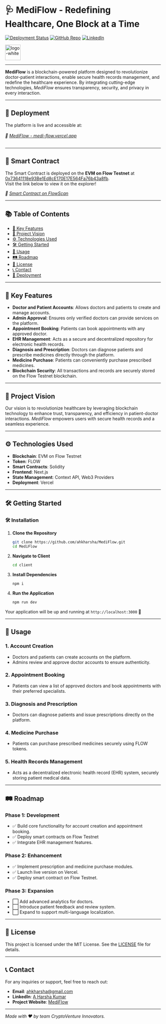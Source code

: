 # 🩺 **MediFlow** - Redefining Healthcare, One Block at a Time

[![Deployment Status](https://img.shields.io/badge/Deployment-Live-brightgreen)](https://medi-flow.vercel.app)
[![GitHub Repo](https://img.shields.io/badge/GitHub-Repository-blue)](https://github.com/ahkharsha/MediFlow)
[![LinkedIn](https://img.shields.io/badge/Connect-LinkedIn-blue)](https://www.linkedin.com/in/harsha-kumar-a-271a76203/)

<img src="https://github.com/user-attachments/assets/5e20a3bc-192b-49aa-86ef-72bac17195b4" alt="logo-white" width="50"/>

---

**MediFlow** is a blockchain-powered platform designed to revolutionize doctor-patient interactions, enable secure health records management, and redefine the healthcare experience. By integrating cutting-edge technologies, *MediFlow* ensures transparency, security, and privacy in every interaction.

---

## 🚀 **Deployment**

The platform is live and accessible at:  
<br>*🔗 [MediFlow - medi-flow.vercel.app](https://medi-flow.vercel.app)*<br><br>

---

## 📜 **Smart Contract**

The Smart Contract is deployed on the **EVM on Flow Testnet** at [0x73641118e93Be1Ed8cE170E17E564Fa76b43a8fb](https://evm-testnet.flowscan.io/address/0x73641118e93Be1Ed8cE170E17E564Fa76b43a8fb).  
Visit the link below to view it on the explorer!

*🔗 [Smart Contract on FlowScan](https://evm-testnet.flowscan.io/address/0x73641118e93Be1Ed8cE170E17E564Fa76b43a8fb)*

---

## 📚 **Table of Contents**

- [🌟 Key Features](#-key-features)
- [🎯 Project Vision](#-project-vision)
- [⚙ Technologies Used](#-technologies-used)
- [🛠 Getting Started](#-getting-started)
- [📖 Usage](#-usage)
- [🛤 Roadmap](#-roadmap)
- [📜 License](#-license)
- [📞 Contact](#-contact)
- [🚀 Deployment](#-deployment)

---

## 🌟 **Key Features**

- **Doctor and Patient Accounts**: Allows doctors and patients to create and manage accounts.
- **Admin Approval**: Ensures only verified doctors can provide services on the platform.
- **Appointment Booking**: Patients can book appointments with any approved doctor.
- **EHR Management**: Acts as a secure and decentralized repository for electronic health records.
- **Diagnosis and Prescription**: Doctors can diagnose patients and prescribe medicines directly through the platform.
- **Medicine Purchase**: Patients can conveniently purchase prescribed medicines.
- **Blockchain Security**: All transactions and records are securely stored on the Flow Testnet blockchain.

---

## 🎯 **Project Vision**

Our vision is to revolutionize healthcare by leveraging blockchain technology to enhance trust, transparency, and efficiency in patient-doctor interactions. *MediFlow* empowers users with secure health records and a seamless experience.

---

## ⚙ **Technologies Used**

- **Blockchain**: EVM on Flow Testnet
- **Token**: FLOW
- **Smart Contracts**: Solidity
- **Frontend**: Next.js
- **State Management**: Context API, Web3 Providers
- **Deployment**: Vercel

---

## 🛠 **Getting Started**

### 🛠️ **Installation**

1. **Clone the Repository**
    ```bash
    git clone https://github.com/ahkharsha/MediFlow.git
    cd MediFlow
    ```

2. **Navigate to Client**
    ```bash
    cd client
    ```

3. **Install Dependencies**
    ```bash
    npm i
    ```

4. **Run the Application**
    ```bash
    npm run dev
    ```

Your application will be up and running at `http://localhost:3000` 🚀

---

## 📖 **Usage**

### **1. Account Creation**

- Doctors and patients can create accounts on the platform.
- Admins review and approve doctor accounts to ensure authenticity.

### **2. Appointment Booking**

- Patients can view a list of approved doctors and book appointments with their preferred specialists.

### **3. Diagnosis and Prescription**

- Doctors can diagnose patients and issue prescriptions directly on the platform.

### **4. Medicine Purchase**

- Patients can purchase prescribed medicines securely using FLOW tokens.

### **5. Health Records Management**

- Acts as a decentralized electronic health record (EHR) system, securely storing patient medical data.

---

## 🛤 **Roadmap**

### **Phase 1: Development**

- ✅ Build core functionality for account creation and appointment booking.
- ✅ Deploy smart contracts on Flow Testnet
- ✅ Integrate EHR management features.

### **Phase 2: Enhancement**

- ✅ Implement prescription and medicine purchase modules.
- ✅ Launch live version on Vercel.
- ✅ Deploy smart contract on Flow Testnet.

### **Phase 3: Expansion**

- ⬜ Add advanced analytics for doctors.
- ⬜ Introduce patient feedback and review system.
- ⬜ Expand to support multi-language localization.

---

## 📜 **License**

This project is licensed under the MIT License. See the [LICENSE](https://github.com/ahkharsha/MediFlow/blob/main/LICENSE) file for details.

---

## 📞 **Contact**

For any inquiries or support, feel free to reach out:

- **Email**: [ahkharsha@gmail.com](mailto:ahkharsha@gmail.com)
- **LinkedIn**: [A Harsha Kumar](https://www.linkedin.com/in/harsha-kumar-a-271a76203/)
- **Project Website**: [MediFlow](https://medi-flow.vercel.app)

---

*Made with ❤ by team CryptoVenture Innovators.*